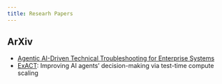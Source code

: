 ```yaml
---
title: Researh Papers
---
```


## ArXiv

- [Agentic AI-Driven Technical Troubleshooting for Enterprise Systems](https://arxiv.org/abs/2412.12006)
- [ExACT](https://www.microsoft.com/en-us/research/blog/exact-improving-ai-agents-decision-making-via-test-time-compute-scaling/): Improving AI agents’ decision-making via test-time compute scaling